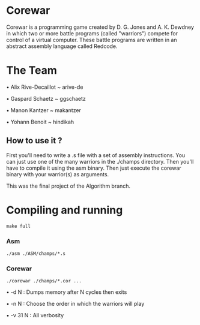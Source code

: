 # Corewar

Corewar is a programming game created by D. G. Jones and A. K. Dewdney in which two or more battle programs (called "warriors") compete for control of a virtual computer. These battle programs are written in an abstract assembly language called Redcode.

# The Team

• Alix Rive-Decaillot ~ arive-de

• Gaspard Schaetz ~ ggschaetz

• Manon Kantzer ~ makantzer

• Yohann Benoit ~ hindikah

## How to use it ?

First you'll need to write a .s file with a set of assembly instructions. You can just use one of the many warriors in the ./champs directory. Then you'll have to compile it using the asm binary. Then just execute the corewar binary with your warrior(s) as arguments.

This was the final project of the Algorithm branch.

# Compiling and running

`make full`

### Asm

`./asm ./ASM/champs/*.s`

### Corewar

`./corewar ./champs/*.cor ...`

• -d N	: Dumps memory after N cycles then exits

• -n N	: Choose the order in which the warriors will play

• -v 31  N	: All verbosity


